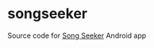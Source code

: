 songseeker
==========

Source code for [Song Seeker](https://play.google.com/store/apps/details?id=com.seekermob.songseekerfree) Android app
